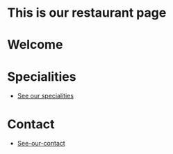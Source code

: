# This is our restaurant page
# Welcome

# Specialities
- [See our specialities](specialities.md)

# Contact
- [See-our-contact](./contact.md)

